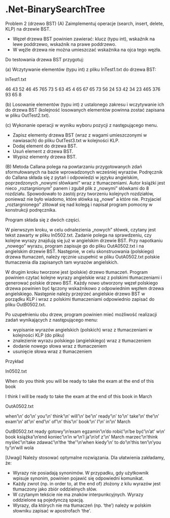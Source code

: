 # .Net-BinarySearchTree

Problem 2 (drzewo BST)
(A) Zaimplementuj operacje (search, insert, delete, KLP) na drzewie BST.

* Węzeł drzewa BST powinien zawierać: klucz (typu int), wskaźnik na lewe poddrzewo, wskaźnik na 
prawe poddrzewo.
* W węźle drzewa nie można umieszczać wskaźnika na ojca tego węzła.

Do testowania drzewa BST przygotuj:

(a) Wczytywanie elementów (typu int) z pliku InTest1.txt do drzewa BST:

InTest1.txt

46 43 52 46 45 765 73 5 63 45 4 65 67 65 73 56 24 53 42 34 23 465 376 93 65 8

(b) Losowanie elementów (typu int) z ustalonego zakresu i wczytywanie ich do drzewa BST (kolejność losowanych elementów powinna zostać zapisana w pliku OutTest2.txt).

(c) Wykonanie operacji w wyniku wyboru pozycji z następującego menu.

* Zapisz elementy drzewa BST (wraz z wagami umieszczonymi w nawiasach) do pliku OutTest3.txt w 
kolejności KLP.
* Dodaj element do drzewa BST.
* Usuń element z drzewa BST.
* Wypisz elementy drzewa BST.

(B) Metoda Callana polega na powtarzaniu przygotowanych zdań sformułowanych na bazie wprowadzonych  wcześniej wyrazów. Podręcznik do Callana składa się z pytań i odpowiedzi w języku angielskim, poprzedzonych „nowymi słówkami” wraz z tłumaczeniami. Autor książki jest nieco „roztargnionym” panem i  zgubił plik z „nowymi” słówkami do 8 rozdziału. Spowodowało to zastój przy tworzeniu kolejnych rozdziałów, ponieważ nie było wiadomo, które słówka są „nowe” a które nie. Przyjaciel „roztargnionego” zlitował się nad kolegą i napisał program pomocny w konstrukcji podręcznika.

Program składa się z dwóch części.

W pierwszym kroku, w celu odnalezienia „nowych” słówek, czytany jest tekst zawarty w pliku In0502.txt. Zadanie polega na sprawdzeniu, czy kolejne wyrazy znajdują się już w angielskim drzewie BST. Przy napotkaniu „nowego” wyrazu, program zapisuje go do pliku OutA0502.txt i na angielskim drzewie BST. Następnie, w celu skonstruowania (polskiego) drzewa tłumaczeń, należy ręcznie uzupełnić w pliku  OutA0502.txt polskie tłumaczenia dla zapisanych tam wyrazów angielskich.

W drugim kroku tworzone jest (polskie) drzewo tłumaczeń. Program powinien czytać kolejne wyrazy angielskie wraz z polskimi tłumaczeniami i generować polskie drzewo BST. Każdy nowo utworzony węzeł polskiego drzewa powinien być łączony wskaźnikowo z odpowiednim węzłem drzewa angielskiego. Następnie należy przejrzeć angielskie drzewo BST w porządku KLP i wraz z polskimi tłumaczeniami odpowiednio zapisać do pliku OutB0502.txt.

Po uzupełnieniu obu drzew, program powinien mieć możliwość realizacji zadań wynikających z następującego menu:

* wypisanie wyrazów angielskich (polskich) wraz z tłumaczeniami w kolejności KLP (do pliku)
* znalezienie wyrazu polskiego (angielskiego) wraz z tłumaczeniem
* dodanie nowego słowa wraz z tłumaczeniem
* usunięcie słowa wraz z tłumaczeniem

Przykład

In0502.txt

When do you think you will be ready to take the exam at the end of this book

I think I will be ready to take the exam at the end of this book in March

OutA0502.txt

when’\n’ do’\n’ you’\n’ think’\n’ will’\n’ be’\n’ ready’\n’ to’\n’ take’\n’ the’\n’ exam’\n’ at’\n’ end’\n’ of’\n’ this’\n’ book’\n’ I’\n’ in’\n’ March

OutB0502.txt
ready gotowy’\n’exam egzamin’\n’do robić’\n’be być’\n’at’ w\n’ book książka’\n’end koniec’\n’in w’\n’I ja’\n’of z’\n’ March marzec’\n’think myśleć’\n’take zdawać’\n’the ‘the’’\n’when kiedy’\n’ to do’\n’this ten’\n’you ty’\n’will wola

[Uwagi]
Należy stosować optymalne rozwiązania. Dla ułatwienia zakładamy, że:

* Wyrazy nie posiadają synonimów. W przypadku, gdy użytkownik wpisuje synonim, powinien pojawić się odpowiedni komunikat.
* Każdy zwrot (np. in order to, at the end of) złożony z kilu wyrazów jest tłumaczony jako zbiór oddzielnych słów.
* W czytanym tekście nie ma znaków interpunkcyjnych. Wyrazy oddzielone są pojedynczą spacją.
* Wyrazy, dla których nie ma tłumaczeń (np. ‘the’) należy w polskim słowniku zapisać w apostrofach ‘the'.
